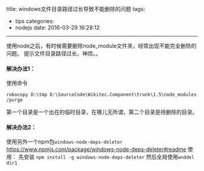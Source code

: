 title: windows文件目录路径过长导致不能删除的问题
tags:
  - tips
categories:
  - nodejs
date: 2016-03-29 16:28:12
---

使用node之后，有时候需要删除node_module文件夹，经常出现不能完全删除的问题。
提示文件目录路径过长，神烦。。

#### 解决办法1：
使用命令
```
robocopy D:\tmp D:\SourceCode\Wikitec.Component\trunk\1.5\node_modules /purge
```
第一个目录是一个出在的临时目录，在哪儿无所谓，第二个目录是待删除的目录。

#### 解决办法2：
使用另外一个npm包`windows-node-deps-deleter`
https://www.npmjs.com/package/windows-node-deps-deleter#readme
使用：
先安装 `npm install -g windows-node-deps-deleter`
然后全局使用` wnddel dir1 `